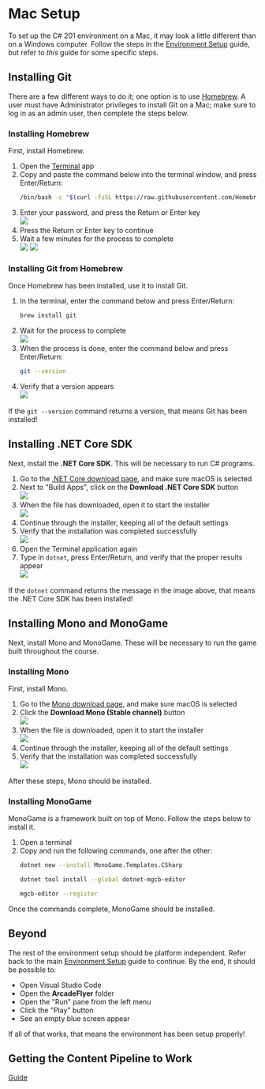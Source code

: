 # Mac Setup
To set up the C# 201 environment on a Mac, it may look a little different than on a Windows computer. Follow the steps in the [Environment Setup](EnvironmentSetup.md) guide, but refer to _this_ guide for some specific steps.

## Installing Git
There are a few different ways to do it; one option is to use [Homebrew](https://brew.sh/). A user must have Administrator privileges to install Git on a Mac; make sure to log in as an admin user, then complete the steps below.

### Installing Homebrew
First, install Homebrew.

1. Open the [Terminal](https://www.howtogeek.com/682770/how-to-open-the-terminal-on-a-mac/) app
1. Copy and paste the command below into the terminal window, and press Enter/Return:  
    ```sh
    /bin/bash -c "$(curl -fsSL https://raw.githubusercontent.com/Homebrew/install/master/install.sh)"
    ```
1. Enter your password, and press the Return or Enter key  
    ![](https://i.imgur.com/NnDDnQ2.png)
1. Press the Return or Enter key to continue
1. Wait a few minutes for the process to complete  
    ![](https://i.imgur.com/4mb0CJQ.png)
    ![](https://i.imgur.com/Oe6MQIz.png)

### Installing Git from Homebrew
Once Homebrew has been installed, use it to install Git.

1. In the terminal, enter the command below and press Enter/Return:  
    ```sh
    brew install git
    ```
1. Wait for the process to complete  
    ![](https://i.imgur.com/QZ3WgnU.png)
1. When the process is done, enter the command below and press Enter/Return:  
    ```sh
    git --version
    ```
1. Verify that a version appears  
    ![](https://i.imgur.com/r93jXpd.png)

If the `git --version` command returns a version, that means Git has been installed!

## Installing .NET Core SDK
Next, install the **.NET Core SDK**. This will be necessary to run C# programs.

1. Go to the [.NET Core download page](https://dotnet.microsoft.com/download), and make sure macOS is selected
1. Next to "Build Apps", click on the **Download .NET Core SDK** button  
    ![](https://i.imgur.com/vsfzfvr.png)
1. When the file has downloaded, open it to start the installer  
    ![](https://i.imgur.com/UygpwlI.png)
1. Continue through the installer, keeping all of the default settings
1. Verify that the installation was completed successfully  
    ![](https://i.imgur.com/xCgyLMP.png)
1. Open the Terminal application again
1. Type in `dotnet`, press Enter/Return, and verify that the proper results appear  
    ![](https://i.imgur.com/4RvXPaq.png)

If the `dotnet` command returns the message in the image above, that means the .NET Core SDK has been installed!

## Installing Mono and MonoGame
Next, install Mono and MonoGame. These will be necessary to run the game built throughout the course.

### Installing Mono
First, install Mono.

1. Go to the [Mono download page](https://www.mono-project.com/download/stable/#download-mac), and make sure macOS is selected
1. Click the **Download Mono (Stable channel)** button  
    ![](https://i.imgur.com/a5YnPWf.png)
1. When the file is downloaded, open it to start the installer  
    ![](https://i.imgur.com/IcX2rzt.png)
1. Continue through the installer, keeping all of the default settings
1. Verify that the installation was completed successfully  
    ![](https://i.imgur.com/H5YOHJD.png)

After these steps, Mono should be installed.

### Installing MonoGame
MonoGame is a framework built on top of Mono. Follow the steps below to install it.

1. Open a terminal
1. Copy and run the following commands, one after the other:  
    ```sh
    dotnet new --install MonoGame.Templates.CSharp
    ```
    ```sh
    dotnet tool install --global dotnet-mgcb-editor
    ```
    ```sh
    mgcb-editor --register
    ```

Once the commands complete, MonoGame should be installed.

## Beyond
The rest of the environment setup should be platform independent. Refer back to the main [Environment Setup](EnvironmentSetup.md) guide to continue. By the end, it should be possible to:

- Open Visual Studio Code
- Open the **ArcadeFlyer** folder
- Open the "Run" pane from the left menu
- Click the "Play" button
- See an empty blue screen appear

If all of that works, that means the environment has been setup properly!

## Getting the Content Pipeline to Work
[Guide](http://kflu.github.io/2020/01/12/2020-01-12-monogame-on-mac/)